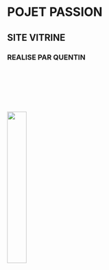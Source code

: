 # POJET PASSION
## SITE VITRINE
### REALISE PAR QUENTIN

<style>
  p {
	padding-top: 100px;}
</style>
<p align="left">
  <img align="center" width="30%" src="https://github.com/user-attachments/assets/9a302e89-334f-423b-8f34-25a2f2ea0b64" />
</p>
